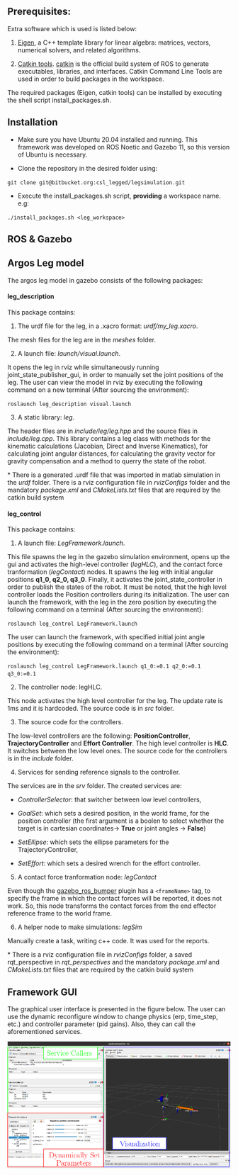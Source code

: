 ## Prerequisites:

Extra software which is used is listed below:

1. [Eigen](http://eigen.tuxfamily.org/index.php?title=Main_Page), a C++ template library for linear algebra: matrices, vectors, numerical solvers, and related algorithms.

2. [Catkin tools](https://catkin-tools.readthedocs.io/en/latest/). [catkin](https://wiki.ros.org/catkin) is the official build system of ROS to generate executables, libraries, and interfaces. Catkin Command Line Tools are used in order to build packages in the workspace.


The required packages (Eigen, catkin tools) can be installed by executing the shell script install_packages.sh.

## Installation

* Make sure you have Ubuntu 20.04 installed and running. This framework was developed on ROS Noetic and Gazebo 11, so this version of Ubuntu is necessary.

* Clone the repository in the desired folder using:

`git clone git@bitbucket.org:csl_legged/legsimulation.git`

* Execute the install_packages.sh script, **providing** a workspace name. e.g: 

`./install_packages.sh <leg_workspace>` 


## ROS & Gazebo
## Argos Leg model

The argos leg model in gazebo consists of the following packages:

#### **leg_description**

This package contains:

1. The urdf file for the leg, in a .xacro format:  *urdf/my_leg.xacro*. 

The mesh files for the leg are in the *meshes* folder. 

2. A launch file: *launch/visual.launch*. 

It opens the leg in rviz while simultaneously running joint_state_publisher_gui, in order to manually set the joint positions of the leg. 
The user can view the model in rviz by executing the following command on a new terminal (After sourcing the environment):

`roslaunch leg_description visual.launch`

3. A static library: *leg*. 

The header files are in *include/leg/leg.hpp* and the source files in *include/leg.cpp*. This library contains a leg class with methods for the kinematic calculations (Jacobian, Direct and Inverse Kinematics), for calculating joint angular distances, for calculating the gravity vector for gravity compensation and a method to querry the state of the robot.    

\* There is a generated .urdf file that was imported in matlab simulation in the *urdf* folder. There is a rviz configuration file in *rvizConfigs* folder and the mandatory *package.xml* and *CMakeLists.txt* files that are required by the catkin build system 




#### **leg_control**

This package contains:

1. A launch file: *LegFramework.launch*.

This file spawns the leg in the gazebo simulation environment, opens up the gui and activates the high-level controller (*legHLC*), and the contact force tranformation (*legContact*) nodes. 
It spawns the leg with initial angular positions **q1_0, q2_0, q3_0**.
Finally, it activates the joint_state_controller in order to publish the states of the robot. 
It must be noted, that the high level controller loads the  Position controllers during its initialization.
The user can launch the framework, with the leg in the zero position by executing the following command on a terminal (After sourcing the environment):

`roslaunch leg_control LegFramework.launch`

The user can launch the framework, with specified initial joint angle positions by executing the following command on a terminal (After sourcing the environment):

`roslaunch leg_control LegFramework.launch q1_0:=0.1 q2_0:=0.1 q3_0:=0.1`



2. The controller node: legHLC. 

This node activates the high level controller for the leg. The update rate is 1ms and it is hardcoded. The source code is in *src* folder. 

3. The source code for the controllers. 

The low-level controllers are the following: **PositionController**, **TrajectoryController** and **Effort Controller**. 
The high level controller is **HLC**. It switches between the low level ones. 
The source code for the controllers is in the *include* folder. 

4. Services for sending reference signals to the controller. 

The services are in the *srv* folder. The created services are: 

* *ControllerSelector*: that switcher between low level controllers, 

* *GoalSet*: which sets a desired position, in the world frame,  for the position controller (the first argument is a boolen to select whether the target is in cartesian coordinates-> **True** or joint angles -> **False**) 

* *SetEllipse*: which sets the ellipse parameters for the TrajectoryController,

* *SetEffort*: which sets a desired wrench for the effort controller.


5. A contact force tranformation node: *legContact*

Even though the [gazebo_ros_bumper](http://docs.ros.org/en/diamondback/api/gazebo_plugins/html/group__GazeboRosBumper.html) 
plugin has a `<frameName>` tag, to specify the frame in which the contact forces will be reported, it does not work. 
So, this node transforms the contact forces from the end effector reference frame to the world frame.  

6. A helper node to make simulations: *legSim*

Manually create a task, writing c++ code. It was used for the reports. 

\* There is a rviz configuration file in *rvizConfigs* folder, a saved rqt_perspective in *rqt_perspectives*  and the mandatory *package.xml* and *CMakeLists.txt* files that are required by the catkin build system 

## Framework GUI

The graphical user interface is presented in the figure below. The user can use the dynamic reconfigure window to change physics (erp, time_step, etc.) and controller parameter (pid gains). Also, they can call the aforementioned services.

![GUI](Figures/GUI.png "GUI")

